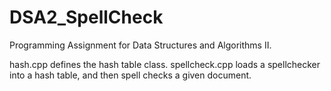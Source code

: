 # DSA2_SpellCheck

Programming Assignment for Data Structures and Algorithms II. 

hash.cpp defines the hash table class. spellcheck.cpp loads a spellchecker into a hash table, and then spell checks a given document.

